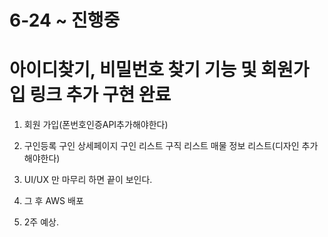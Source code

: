 # 6-24 ~ 진행중

# 아이디찾기, 비밀번호 찾기 기능 및 회원가입 링크 추가 구현 완료

1. 회원 가입(폰번호인증API추가해야한다)

2. 구인등록 구인 상세페이지 구인 리스트 구직 리스트 매물 정보 리스트(디자인 추가해야한다)

3. UI/UX 만 마무리 하면 끝이 보인다.

4. 그 후 AWS 배포

5. 2주 예상.
